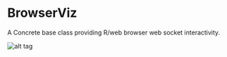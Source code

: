 # BrowserViz
A Concrete base class providing R/web browser web socket interactivity.

![alt tag](https://raw.githubusercontent.com/paul-shannon/BrowserViz/master/docs/browserVizDiagram.png)





